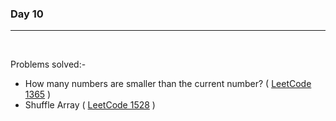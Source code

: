 ### Day 10

<hr>
<br>

Problems solved:-

- How many numbers are smaller than the current number? ( [LeetCode 1365](https://leetcode.com/problems/how-many-numbers-are-smaller-than-the-current-number/) )
- Shuffle Array ( [LeetCode 1528](https://leetcode.com/problems/shuffle-string/) )